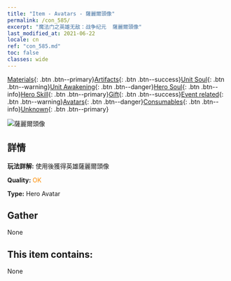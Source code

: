 ```yaml
---
title: "Item - Avatars - 薩麗爾頭像"
permalink: /con_585/
excerpt: "魔法门之英雄无敌：战争纪元  薩麗爾頭像"
last_modified_at: 2021-06-22
locale: cn
ref: "con_585.md"
toc: false
classes: wide
---
```

 [Materials](/ItemsCN/){: .btn .btn--primary}[Artifacts](/ItemsCN/Artifacts/){: .btn .btn--success}[Unit Soul](/ItemsCN/UnitSoul/){: .btn .btn--warning}[Unit Awakening](/ItemsCN/UnitAwakening/){: .btn .btn--danger}[Hero Soul](/ItemsCN/HeroSoul/){: .btn .btn--info}[Hero Skill](/ItemsCN/HeroSkill/){: .btn .btn--primary}[Gift](/ItemsCN/Gift/){: .btn .btn--success}[Event related](/ItemsCN/Events/){: .btn .btn--warning}[Avatars](/ItemsCN/Avatars/){: .btn .btn--danger}[Consumables](/ItemsCN/Consumables/){: .btn .btn--info}[Unknown](/ItemsCN/Unknown/){: .btn .btn--primary}

 ![薩麗爾頭像](/images/h/h_Ciele1.jpg)

## 詳情
 **玩法詳解:** 使用後獲得英雄薩麗爾頭像

 **Quality:** <span style="color: #FF8C00">OK</span>

 **Type:** Hero Avatar

## Gather

  None

## This item contains:

  None

